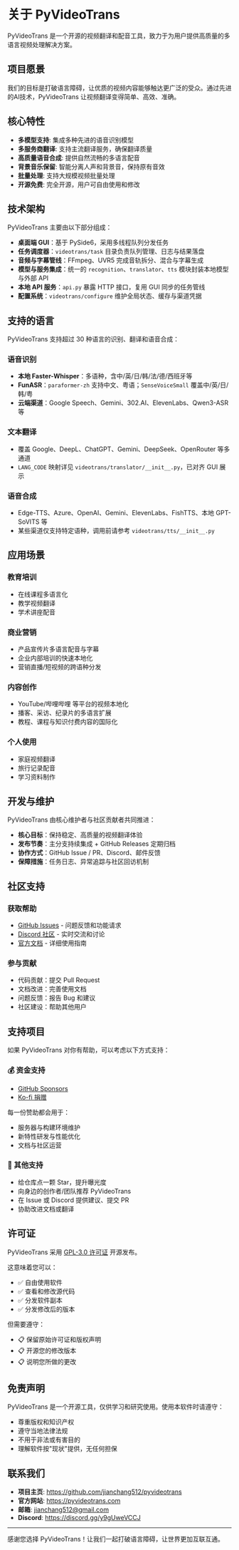 # 关于 PyVideoTrans

PyVideoTrans 是一个开源的视频翻译和配音工具，致力于为用户提供高质量的多语言视频处理解决方案。

## 项目愿景

我们的目标是打破语言障碍，让优质的视频内容能够触达更广泛的受众。通过先进的AI技术，PyVideoTrans 让视频翻译变得简单、高效、准确。

## 核心特性

- **多模型支持**: 集成多种先进的语音识别模型
- **多服务商翻译**: 支持主流翻译服务，确保翻译质量
- **高质量语音合成**: 提供自然流畅的多语言配音
- **背景音乐保留**: 智能分离人声和背景音，保持原有音效
- **批量处理**: 支持大规模视频批量处理
- **开源免费**: 完全开源，用户可自由使用和修改

## 技术架构

PyVideoTrans 主要由以下部分组成：

- **桌面端 GUI**：基于 PySide6，采用多线程队列分发任务
- **任务调度器**：`videotrans/task` 目录负责队列管理、日志与结果落盘
- **音频与字幕管线**：FFmpeg、UVR5 完成音轨拆分、混合与字幕生成
- **模型与服务集成**：统一的 `recognition`、`translator`、`tts` 模块封装本地模型与外部 API
- **本地 API 服务**：`api.py` 暴露 HTTP 接口，复用 GUI 同步的任务管线
- **配置系统**：`videotrans/configure` 维护全局状态、缓存与渠道凭据

## 支持的语言

PyVideoTrans 支持超过 30 种语言的识别、翻译和语音合成：

### 语音识别
- **本地 Faster-Whisper**：多语种，含中/英/日/韩/法/德/西班牙等
- **FunASR**：`paraformer-zh` 支持中文、粤语；`SenseVoiceSmall` 覆盖中/英/日/韩/粤
- **云端渠道**：Google Speech、Gemini、302.AI、ElevenLabs、Qwen3-ASR 等

### 文本翻译
- 覆盖 Google、DeepL、ChatGPT、Gemini、DeepSeek、OpenRouter 等多通道
- `LANG_CODE` 映射详见 `videotrans/translator/__init__.py`，已对齐 GUI 展示

### 语音合成
- Edge-TTS、Azure、OpenAI、Gemini、ElevenLabs、FishTTS、本地 GPT-SoVITS 等
- 某些渠道仅支持特定语种，调用前请参考 `videotrans/tts/__init__.py`

## 应用场景

### 教育培训
- 在线课程多语言化
- 教学视频翻译
- 学术讲座配音

### 商业营销
- 产品宣传片多语言配音与字幕
- 企业内部培训的快速本地化
- 营销直播/短视频的跨语种分发

### 内容创作
- YouTube/哔哩哔哩 等平台的视频本地化
- 播客、采访、纪录片的多语言扩展
- 教程、课程与知识付费内容的国际化

### 个人使用
- 家庭视频翻译
- 旅行记录配音
- 学习资料制作

## 开发与维护

PyVideoTrans 由核心维护者与社区贡献者共同推进：

- **核心目标**：保持稳定、高质量的视频翻译体验
- **发布节奏**：主分支持续集成 + GitHub Releases 定期归档
- **协作方式**：GitHub Issue / PR、Discord、邮件反馈
- **保障措施**：任务日志、异常追踪与社区回访机制

## 社区支持

### 获取帮助
- [GitHub Issues](https://github.com/jianchang512/pyvideotrans/issues) - 问题反馈和功能请求
- [Discord 社区](https://discord.gg/y9gUweVCCJ) - 实时交流和讨论
- [官方文档](https://pyvideotrans.com) - 详细使用指南

### 参与贡献
- 代码贡献：提交 Pull Request
- 文档改进：完善使用文档
- 问题反馈：报告 Bug 和建议
- 社区建设：帮助其他用户

## 支持项目

如果 PyVideoTrans 对你有帮助，可以考虑以下方式支持：

### 💰 资金支持
- [GitHub Sponsors](https://github.com/sponsors/jianchang512)
- [Ko-fi 捐赠](https://ko-fi.com/jianchang512)

每一份赞助都会用于：
- 服务器与构建环境维护
- 新特性研发与性能优化
- 文档与社区运营

### 🌟 其他支持
- 给仓库点一颗 Star，提升曝光度
- 向身边的创作者/团队推荐 PyVideoTrans
- 在 Issue 或 Discord 提供建议、提交 PR
- 协助改进文档或翻译

## 许可证

PyVideoTrans 采用 [GPL-3.0 许可证](https://github.com/jianchang512/pyvideotrans/blob/main/LICENSE) 开源发布。

这意味着您可以：
- ✅ 自由使用软件
- ✅ 查看和修改源代码
- ✅ 分发软件副本
- ✅ 分发修改后的版本

但需要遵守：
- 📋 保留原始许可证和版权声明
- 📋 开源您的修改版本
- 📋 说明您所做的更改

## 免责声明

PyVideoTrans 是一个开源工具，仅供学习和研究使用。使用本软件时请遵守：

- 尊重版权和知识产权
- 遵守当地法律法规
- 不用于非法或有害目的
- 理解软件按"现状"提供，无任何担保

## 联系我们

- **项目主页**: https://github.com/jianchang512/pyvideotrans
- **官方网站**: https://pyvideotrans.com
- **邮箱**: jianchang512@gmail.com
- **Discord**: https://discord.gg/y9gUweVCCJ

---

感谢您选择 PyVideoTrans！让我们一起打破语言障碍，让世界更加互联互通。
